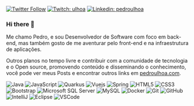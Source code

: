 [![Twitter Follow](https://img.shields.io/twitter/follow/_ulhoa?style=social)](https://twitter.com/_ulhoa)
[![Twitch: ulhoa](https://img.shields.io/badge/-Twitch-blueviolet?style=flat-square&logo=Twitch&logoColor=white&link=https://www.twitch.tv/ulhoa)](https://www.twitch.tv/ulhoa)
[![Linkedin: pedroulhoa](https://img.shields.io/badge/-Linkedin-blue?style=flat-square&logo=Linkedin&logoColor=white&link=https://www.linkedin.com/in/pedroulhoa/)](https://www.linkedin.com/in/pedroulhoa/)

### Hi there 👋

Me chamo Pedro, e sou Desenvolvedor de Software com foco em back-end, mas também gosto de me aventurar pelo front-end e na infraestrutura de aplicações.

Outros planos no tempo livre e contribuir com a comunidade de tecnologia e o Open source, promovendo conteúdo e disseminando o conhecimento, você pode ver meus Posts e encontrar outros links em [pedroulhoa.com](http://pedroulhoa.com/).


![Java](https://img.shields.io/badge/-Java-007396?style=flat-square&logo=java)
![JavaScript](https://img.shields.io/badge/-JavaScript-black?style=flat-square&logo=javascript)
![Quarkus](https://img.shields.io/badge/-Quarkus-2E66A3?style=flat-square&logo=quarkus&logoColor=white)
![Vuejs](https://img.shields.io/badge/-Vuejs-3FB27F?style=flat-square&logo=vue.js&logoColor=white)
![Spring](https://img.shields.io/badge/-Spring-6DB33F?style=flat-square&logo=spring&logoColor=white)
![HTML5](https://img.shields.io/badge/-HTML5-E34F26?style=flat-square&logo=html5&logoColor=white)
![CSS3](https://img.shields.io/badge/-CSS3-1572B6?style=flat-square&logo=css3)
![Bootstrap](https://img.shields.io/badge/-Bootstrap-563D7C?style=flat-square&logo=bootstrap)
![Microsoft SQL Server](https://img.shields.io/badge/-SQL%20Server-CC2927?style=flat-square&logo=microsoft-sql-server&logoColor=white)
![MySQL](https://img.shields.io/badge/-MySQL-4479A1?style=flat-square&logo=mysql&logoColor=white)
![Docker](https://img.shields.io/badge/-Docker-2496ED?style=flat-square&logo=docker&logoColor=white)
![Git](https://img.shields.io/badge/-Git-black?style=flat-square&logo=git)
![GitHub](https://img.shields.io/badge/-GitHub-181717?style=flat-square&logo=github)
![IntelliJ](https://img.shields.io/badge/-IntelliJ%20IDEA-black?style=flat-square&logo=intellij-idea&logoColor=white)
![Eclipse](https://img.shields.io/badge/-Eclipse-2C2255?style=flat-square&logo=eclipse&logoColor=white)
![VSCode](https://img.shields.io/badge/-VSCode-007ACC?style=flat-square&logo=visual-studio-code&logoColor=white)
